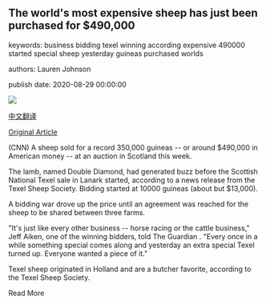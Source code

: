 ## The world's most expensive sheep has just been purchased for $490,000

keywords: business bidding texel winning according expensive 490000 started special sheep yesterday guineas purchased worlds

authors: Lauren Johnson

publish date: 2020-08-29 00:00:00

![](https://cdn.cnn.com/cnnnext/dam/assets/200829155222-worlds-most-expensive-sheep-super-tease.jpg)

[中文翻译](The%20world%27s%20most%20expensive%20sheep%20has%20just%20been%20purchased%20for%20%24490%2C000_zh.md)

[Original Article](https://edition.cnn.com/2020/08/29/world/worlds-most-expensive-sheep-trnd/index.html)

(CNN) A sheep sold for a record 350,000 guineas -- or around $490,000 in American money -- at an auction in Scotland this week.

The lamb, named Double Diamond, had generated buzz before the Scottish National Texel sale in Lanark started, according to a news release from the Texel Sheep Society. Bidding started at 10000 guineas (about but $13,000).

A bidding war drove up the price until an agreement was reached for the sheep to be shared between three farms.

"It's just like every other business -- horse racing or the cattle business," Jeff Aiken, one of the winning bidders, told The Guardian . "Every once in a while something special comes along and yesterday an extra special Texel turned up. Everyone wanted a piece of it."

Texel sheep originated in Holland and are a butcher favorite, according to the Texel Sheep Society.

Read More